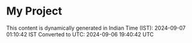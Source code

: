 # My Project

This content is dynamically generated in Indian Time (IST): 2024-09-07 01:10:42 IST
Converted to UTC: 2024-09-06 19:40:42 UTC

